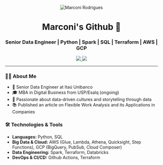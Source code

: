 <!-- Banner -->
<p align="center">
  <img src="https://github.blog/wp-content/uploads/2023/10/Collaboration-DarkMode-3.png?w=600" alt="Marconi Rodrigues" />
</p>

<h1 align="center">Marconi's Github 👋</h1>
<h3 align="center">Senior Data Engineer | Python | Spark | SQL | Terraform | AWS | GCP</h3>

<p align="center">
  <a href="mailto:marconirrodrigues@hotmail.com">
    <img src="https://img.shields.io/badge/Email-marconirrodrigues%40hotmail.com-blue?style=for-the-badge&logo=gmail&logoColor=white" />
  </a>
  <a href="https://www.linkedin.com/in/marconirangel">
    <img src="https://img.shields.io/badge/LinkedIn-Marconi_Rodrigues-blue?style=for-the-badge&logo=linkedin&logoColor=white" />
  </a>
</p>

---

### 👨‍💻 About Me
- 💼 Senior Data Engineer at Itaú Unibanco
- 🎓 MBA in Digital Business from USP/Esalq (ongoing)
- 🌱 Passionate about data-driven cultures and storytelling through data
- 📚 Published an article on Flexible Work Analysis and its Applications in Companies

### 🛠️ Technologies & Tools
- **Languages:** Python, SQL
- **Big Data & Cloud:** AWS (Glue, Lambda, Athena, Quicksight, Step Functions), GCP (BigQuery, PubSub, Cloud Composer)
- **Data Engineering:** Spark, Terraform, Databricks
- **DevOps & CI/CD:** Github Actions, Terraform

<p align="center">
